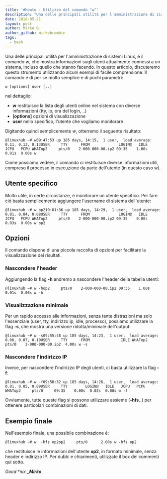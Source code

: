 ```yaml
---
title: '#howto - Utilizzo del comando "w"'
description: "Una delle principali utilità per l'amministrazione di sistemi Linux, é il comando.."
date: 2018-05-21
layout: post
author: Mirko B.
author_github: mirkobrombin
tags:
  - bash
---
```

Una delle principali utilità per l'amministrazione di sistemi Linux, é il comando _w_, che mostra informazioni sugli utenti attualmente connessi a un sistema, incluso quello che stanno facendo. In questo articolo, discuteremo questo strumento utilizzando alcuni esempi di facile comprensione. Il comando é di per se molto semplice e di pochi parametri:

    w [options] user [..]

nel dettaglio:

*   **w** restituisce la lista degli utenti online nel sistema con diverse informazioni (tty, ip, ora del login, ..)
*   **[options]** opzioni di visualizzazione
*   **user** nello specifico, l'utente che vogliamo monitorare

Digitando quindi semplicemente _w_, otterremo il seguente risultato:

    @linuxhub ~# w09:47:53 up 185 days, 14:15,  1 user,  load average: 0.11, 0.13, 0.13USER     TTY      FROM             LOGIN@   IDLE   JCPU   PCPU WHATop2     pts/0    2-000-000-00.ip2 09:35    1.00s  0.01s  0.00s w

Come possiamo vedere, il comando ci restituisce diverse informazioni utili, compreso il processo in esecuzione da parte dell'utente (in questo caso w).

## Utente specifico

Molto utile, in certe circostanze, é monitorare un utente specifico. Per fare ció basta semplicemente aggiungere l'username di sistema dell'utente:

    @linuxhub ~# w op210:01:36 up 185 days, 14:29,  1 user,  load average: 0.01, 0.04, 0.08USER     TTY      FROM             LOGIN@   IDLE   JCPU   PCPU WHATop2     pts/0    2-000-000-00.ip2 09:35    0.00s  0.03s  0.00s w op2

## Opzioni

Il comando dispone di una piccola raccolta di opzioni per facilitare la visualizzazione dei risultati.

### Nascondere l'header

Aggiungendo la flag **-h** andremo a nascondere l'header della tabella utenti:

    @linuxhub ~# w -hop2     pts/0    2-000-000-00.ip2 09:35    1.00s  0.01s  0.00s w -h

### Visualizzazione minimale

Per un rapido accesso alle informazioni, senza tante distrazioni ma solo l'essenziale (user, tty, indirizzo ip, idle, processo), possiamo utilizzare la flag **-s**, che mostra una versione ridotta/minimale dell'output:

    @linuxhub ~# w -s09:55:48 up 185 days, 14:23,  1 user,  load average: 0.06, 0.07, 0.10USER     TTY      FROM              IDLE WHATop2     pts/0    2-000-000-00.ip2  4.00s w -s

### Nascondere l'indirizzo IP

Invece, per nascondere l'indirizzo IP degli utenti, ci basta utilizzare la flag **-f**:

    @linuxhub ~# w -f09:58:32 up 185 days, 14:26,  1 user,  load average: 0.01, 0.05, 0.09USER     TTY        LOGIN@   IDLE   JCPU   PCPU WHATop2     pts/0     09:35    0.00s  0.02s  0.00s w -f

Ovviamente, tutte queste flag si possono utilizzare assieme (**-hfs..**) per ottenere particolari combinazioni di dati.

## Esempio finale

Nell'esempio finale, una possibile combinazione é:

    @linuxhub ~# w  -hfs op2op2     pts/0      2.00s w -hfs op2

che restituisce le informazioni dell'utente **op2**, in formato minimale, senza header e indirizzo IP. Per dubbi e chiarimenti, utilizzate il box dei commenti qui sotto.  

_Good *nix **_Mirko**_